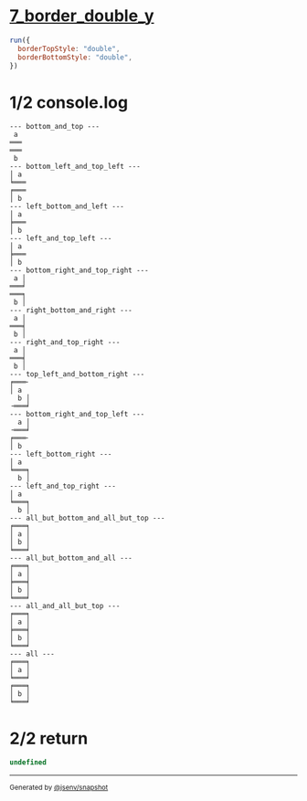 # [7_border_double_y](../../table_2_cells_same_column.test.mjs#L170)

```js
run({
  borderTopStyle: "double",
  borderBottomStyle: "double",
})
```

# 1/2 console.log

```console
--- bottom_and_top ---
 a 
═══
═══
 b 
--- bottom_left_and_top_left ---
│ a 
╘═══
╒═══
│ b 
--- left_bottom_and_left ---
│ a 
╞═══
│ b 
--- left_and_top_left ---
│ a 
╞═══
│ b 
--- bottom_right_and_top_right ---
 a │
═══╛
═══╕
 b │
--- right_bottom_and_right ---
 a │
═══╡
 b │
--- right_and_top_right ---
 a │
═══╡
 b │
--- top_left_and_bottom_right ---
╒═══╴
│ a  
  b │
╶═══╛
--- bottom_right_and_top_left ---
  a │
╶═══╛
╒═══╴
│ b  
--- left_bottom_right ---
│ a  
╘═══╕
  b │
--- left_and_top_right ---
│ a  
╘═══╕
  b │
--- all_but_bottom_and_all_but_top ---
╒═══╕
│ a │
│ b │
╘═══╛
--- all_but_bottom_and_all ---
╒═══╕
│ a │
╞═══╡
│ b │
╘═══╛
--- all_and_all_but_top ---
╒═══╕
│ a │
╞═══╡
│ b │
╘═══╛
--- all ---
╒═══╕
│ a │
╘═══╛
╒═══╕
│ b │
╘═══╛
```

# 2/2 return

```js
undefined
```

---

<sub>
  Generated by <a href="https://github.com/jsenv/core/tree/main/packages/independent/snapshot">@jsenv/snapshot</a>
</sub>
